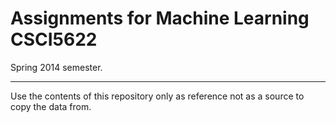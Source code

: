 Assignments for Machine Learning CSCI5622
=========================================

Spring 2014 semester.

--------

Use the contents of this repository only as reference not as a source to copy the data from.

